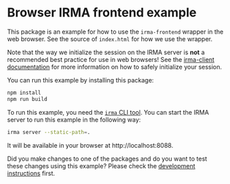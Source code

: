 # Browser IRMA frontend example

This package is an example for how to use the `irma-frontend` wrapper in the
web browser. See the source of `index.html` for how we use the wrapper.

Note that the way we initialize the session on the IRMA server is **not** a
recommended best practice for use in web browsers! See the
[irma-client documentation](../../../plugins/irma-client) for more information
on how to safely initialize your session.

You can run this example by installing this package:

```bash
npm install
npm run build
```

To run this example, you need the [`irma` CLI tool](https://github.com/privacybydesign/irmago/releases/latest).
You can start the IRMA server to run this example in the following way:

```bash
irma server --static-path=.
```

It will be available in your browser at http://localhost:8088.

Did you make changes to one of the packages and do you want to test these changes
using this example? Please check the [development instructions](/README.md#development) first.
